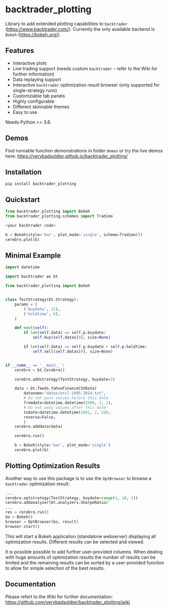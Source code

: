 # backtrader_plotting
Library to add extended plotting capabilities to `backtrader` (https://www.backtrader.com/). Currently the only available backend is `Bokeh` (https://bokeh.org/).

## Features
* Interactive plots
* Live trading support (needs custom `backtrader` - refer to the Wiki for further information)
* Data replaying support
* Interactive `backtrader` optimization result browser (only supported for single-strategy runs)
* Customziable tab panels
* Highly configurable
* Different skinnable themes
* Easy to use

Needs Python >= 3.6.

## Demos
Find runnable function demonstrations in folder `demos` or try the live demos here:
https://verybadsoldier.github.io/backtrader_plotting/

## Installation
`pip install backtrader_plotting`

## Quickstart

```python
from backtrader_plotting import Bokeh
from backtrader_plotting.schemes import Tradimo

<your backtrader code>

b = Bokeh(style='bar', plot_mode='single', scheme=Tradimo())
cerebro.plot(b)
```

## Minimal Example
```python
import datetime

import backtrader as bt

from backtrader_plotting import Bokeh


class TestStrategy(bt.Strategy):
    params = (
        ('buydate', 21),
        ('holdtime', 6),
    )

    def next(self):
        if len(self.data) == self.p.buydate:
            self.buy(self.datas[0], size=None)

        if len(self.data) == self.p.buydate + self.p.holdtime:
            self.sell(self.datas[0], size=None)


if __name__ == '__main__':
    cerebro = bt.Cerebro()

    cerebro.addstrategy(TestStrategy, buydate=3)

    data = bt.feeds.YahooFinanceCSVData(
        dataname="datas/orcl-1995-2014.txt",
        # Do not pass values before this date
        fromdate=datetime.datetime(2000, 1, 1),
        # Do not pass values after this date
        todate=datetime.datetime(2001, 2, 28),
        reverse=False,
        )
    cerebro.adddata(data)

    cerebro.run()

    b = Bokeh(style='bar', plot_mode='single')
    cerebro.plot(b)
```

## Plotting Optimization Results
Another way to use this package is to use the `OptBrowser` to browse a `backtrader` optimization result:

```python
...
cerebro.optstrategy(TestStrategy, buydate=range(1, 10, 1))
cerebro.addanalyzer(bt.analyzers.SharpeRatio)
...
res = cerebro.run()
bo = Bokeh()
browser = OptBrowser(bo, result)
browser.start()
```

This will start a Bokeh application (standalone webserver) displaying all optimization results. Different results can be selected and viewed.

It is possible possible to add further user-provided columns.
When dealing with huge amounts of optimization results the number of results can be limited and the remaining results can be sorted by a user-provided function to allow for simple selection of the best results.

## Documentation
Please refert to the Wiki for further documentation: https://github.com/verybadsoldier/backtrader_plotting/wiki
